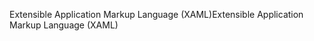 <span data-ttu-id="e41c3-101">Extensible Application Markup Language (XAML)</span><span class="sxs-lookup"><span data-stu-id="e41c3-101">Extensible Application Markup Language (XAML)</span></span>